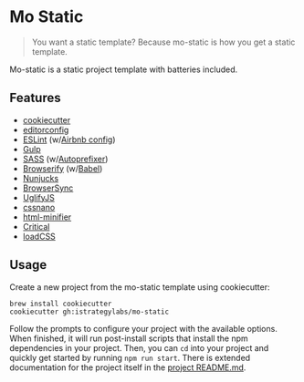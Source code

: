 # Mo Static

> You want a static template? Because mo-static is how you get a static
template.

Mo-static is a static project template with batteries included.


## Features

* [cookiecutter](https://github.com/audreyr/cookiecutter)
* [editorconfig](http://editorconfig.org/)
* [ESLint](http://eslint.org/) (w/[Airbnb config](https://github.com/airbnb/javascript/tree/master/packages/eslint-config-airbnb#eslint-config-airbnbbase))
* [Gulp](http://gulpjs.com/)
* [SASS](https://github.com/dlmanning/gulp-sass) (w/[Autoprefixer](https://autoprefixer.github.io/))
* [Browserify](http://browserify.org/) (w/[Babel](https://babeljs.io/))
* [Nunjucks](https://mozilla.github.io/nunjucks/)
* [BrowserSync](http://www.browsersync.io/)
* [UglifyJS](https://github.com/mishoo/UglifyJS2/)
* [cssnano](https://github.com/ben-eb/cssnano)
* [html-minifier](https://github.com/kangax/html-minifier)
* [Critical](https://github.com/addyosmani/critical)
* [loadCSS](https://github.com/filamentgroup/loadCSS)


## Usage

Create a new project from the mo-static template using cookiecutter:

```
brew install cookiecutter
cookiecutter gh:istrategylabs/mo-static
```

Follow the prompts to configure your project with the available options. When
finished, it will run post-install scripts that install the npm dependencies in
your project. Then, you can `cd` into your project and quickly get started by
running `npm run start`. There is extended documentation for the project itself
in the [project README.md](https://github.com/istrategylabs/mo-static/blob/master/%7B%7B%20cookiecutter.repo_name%20%7D%7D/README.md).
